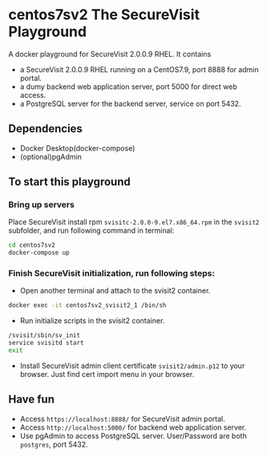 # centos7sv2 The SecureVisit Playground

A docker playground for SecureVisit 2.0.0.9 RHEL.
It contains
- a SecureVisit 2.0.0.9 RHEL running on a CentOS7.9, port 8888 for admin portal.
- a dumy backend web application server, port 5000 for direct web access.
- a PostgreSQL server for the backend server, service on port 5432.

## Dependencies
- Docker Desktop(docker-compose)
- (optional)pgAdmin

## To start this playground
### Bring up servers
Place SecureVisit install rpm `svisitc-2.0.0-9.el7.x86_64.rpm` in the `svisit2` subfolder, and run following command in terminal:
```bash
cd centos7sv2
docker-compose up
```
### Finish SecureVisit initialization, run following steps:  
- Open another terminal and attach to the svisit2 container. 
```bash
docker exec -it centos7sv2_svisit2_1 /bin/sh
```
- Run initialize scripts in the svisit2 container.
```bash
/svisit/sbin/sv_init
service svisitd start
exit
```
- Install SecureVisit admin client certificate `svisit2/admin.p12` to your browser. Just find cert import menu in your browser.

## Have fun
- Access `https://localhost:8888/` for SecureVisit admin portal.
- Access `http://localhost:5000/` for backend web application server.
- Use pgAdmin to access PostgreSQL server. User/Password are both `postgres`, port 5432.
